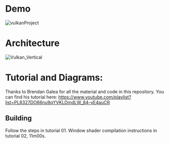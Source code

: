 # Demo
![vulkanProject](https://github.com/ricasbp/Vulkan-Project/assets/59062659/64e73350-ef6d-4641-9ed7-fabc7b7d8b0e)

# Architecture 
![Vulkan_Vertical](https://github.com/user-attachments/assets/deed7a69-fef6-4cec-8a14-4f24efdbdec4)


# Tutorial and Diagrams:
Thanks to Brendan Galea for all the material and code in this repository.
You can find his tutorial here: https://www.youtube.com/playlist?list=PL8327DO66nu9qYVKLDmdLW_84-yE4auCR

## Building
Follow the steps in tutorial 01.
Window shader compilation instructions in tutorial 02, 11m00s.
